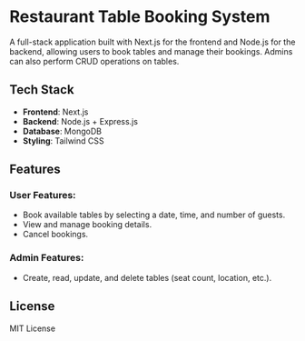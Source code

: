 # Restaurant Table Booking System

A full-stack application built with Next.js for the frontend and Node.js for the backend, allowing users to book tables and manage their bookings. Admins can also perform CRUD operations on tables.

## Tech Stack

- **Frontend**: Next.js
- **Backend**: Node.js + Express.js
- **Database**: MongoDB
- **Styling**: Tailwind CSS

## Features

### User Features:
- Book available tables by selecting a date, time, and number of guests.
- View and manage booking details.
- Cancel bookings.

### Admin Features:
- Create, read, update, and delete tables (seat count, location, etc.).

## License

MIT License

